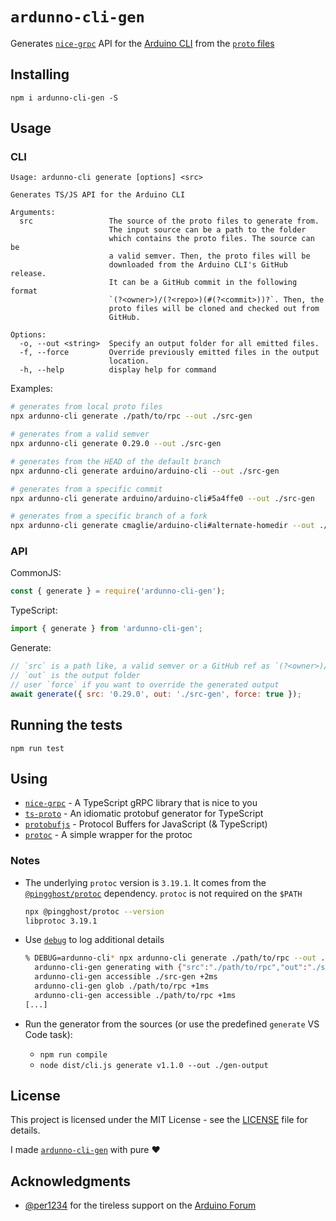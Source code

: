 # `ardunno-cli-gen`

Generates [`nice-grpc`](https://github.com/deeplay-io/nice-grpc) API for the [Arduino CLI](https://github.com/arduino/arduino-cli) from the [`proto` files](https://github.com/arduino/arduino-cli/tree/master/rpc)

## Installing

```
npm i ardunno-cli-gen -S
```

## Usage

### CLI

```
Usage: ardunno-cli generate [options] <src>

Generates TS/JS API for the Arduino CLI

Arguments:
  src                 The source of the proto files to generate from.
                      The input source can be a path to the folder
                      which contains the proto files. The source can be
                      a valid semver. Then, the proto files will be
                      downloaded from the Arduino CLI's GitHub release.
                      It can be a GitHub commit in the following format
                      `(?<owner>)/(?<repo>)(#(?<commit>))?`. Then, the
                      proto files will be cloned and checked out from
                      GitHub.

Options:
  -o, --out <string>  Specify an output folder for all emitted files.
  -f, --force         Override previously emitted files in the output
                      location.
  -h, --help          display help for command
```

Examples:

```sh
# generates from local proto files
npx ardunno-cli generate ./path/to/rpc --out ./src-gen
```

```sh
# generates from a valid semver
npx ardunno-cli generate 0.29.0 --out ./src-gen
```

```sh
# generates from the HEAD of the default branch
npx ardunno-cli generate arduino/arduino-cli --out ./src-gen
```

```sh
# generates from a specific commit
npx ardunno-cli generate arduino/arduino-cli#5a4ffe0 --out ./src-gen
```

```sh
# generates from a specific branch of a fork
npx ardunno-cli generate cmaglie/arduino-cli#alternate-homedir --out ./src-gen
```

### API

CommonJS:

```js
const { generate } = require('ardunno-cli-gen');
```

TypeScript:

```ts
import { generate } from 'ardunno-cli-gen';
```

Generate:

```js
// `src` is a path like, a valid semver or a GitHub ref as `(?<owner>)/(?<repo>)(#(?<commit>))?`
// `out` is the output folder
// user `force` if you want to override the generated output
await generate({ src: '0.29.0', out: './src-gen', force: true });
```

## Running the tests

```
npm run test
```

## Using

-   [`nice-grpc`](https://github.com/deeplay-io/nice-grpc) - A TypeScript gRPC library that is nice to you
-   [`ts-proto`](https://github.com/stephenh/ts-proto) - An idiomatic protobuf generator for TypeScript
-   [`protobufjs`](https://github.com/protobufjs/protobuf.js) - Protocol Buffers for JavaScript (& TypeScript)
-   [`protoc`](https://github.com/YePpHa/node-protoc) - A simple wrapper for the protoc

### Notes

-   The underlying `protoc` version is `3.19.1`. It comes from the [`@pingghost/protoc`](https://www.npmjs.com/package/@pingghost/protoc) dependency. `protoc` is not required on the `$PATH`

    ```sh
    npx @pingghost/protoc --version
    libprotoc 3.19.1
    ```

-   Use [`debug`](https://www.npmjs.com/package/debug) to log additional details

    ```sh
    % DEBUG=ardunno-cli* npx ardunno-cli generate ./path/to/rpc --out ./src-gen
      ardunno-cli-gen generating with {"src":"./path/to/rpc","out":"./src-gen","force":false} +0ms
      ardunno-cli-gen accessible ./src-gen +2ms
      ardunno-cli-gen glob ./path/to/rpc +1ms
      ardunno-cli-gen accessible ./path/to/rpc +1ms
    [...]
    ```

-   Run the generator from the sources (or use the predefined `generate` VS Code task):
    -   `npm run compile`
    -   `node dist/cli.js generate v1.1.0 --out ./gen-output`

## License

This project is licensed under the MIT License - see the [LICENSE](LICENSE) file for details.

I made [`ardunno-cli-gen`](https://github.com/dankeboy36/ardunno-cli-gen) with pure ❤️

## Acknowledgments

-   [@per1234](https://github.com/per1234) for the tireless support on the [Arduino Forum](https://forum.arduino.cc/)
